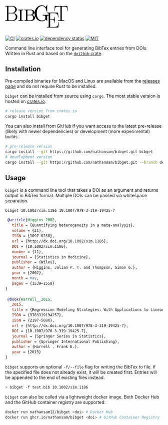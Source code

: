 # <img src="https://raw.githubusercontent.com/nathansam/bibget/master/bibget.png" alt = "bibget logo" width = 200>

[![CI](https://github.com/nathansam/bibget/actions/workflows/rust.yml/badge.svg)](https://github.com/nathansam/bibget/actions/workflows/rust.yml) [![crates.io](https://img.shields.io/crates/v/bibget.svg)](https://crates.io/crates/bibget) [![dependency status](https://deps.rs/repo/github/nathansam/bibget/status.svg)](https://deps.rs/repo/github/nathansam/bibget) [![MIT](https://img.shields.io/crates/l/bibget.svg)](https://github.com/nathansam/bibget/blob/master/LICENSE) 

Command line interface tool for generating BibTex entries from DOIs. Written in 
Rust and based on the [`doi2bib` crate](https://crates.io/crates/doi2bib).  

## Installation

Pre-compiled binaries for MacOS and Linux are available from the
[releases page](https://github.com/nathansam/bibget/releases) and do not require
Rust to be installed. 

`bibget` can be installed from source using `cargo`. The most stable version is
hosted on [crates.io](https://crates.io/crates/bibget).

``` bash
# release version from crates.io
cargo install bibget 
```

You can also install from GitHub if you want access to the latest pre-release
(likely with newer dependencies) or development (more experimental) builds.

``` bash
# pre-release version
cargo install --git https://github.com/nathansam/bibget.git bibget 
# development version 
cargo install --git https://github.com/nathansam/bibget.git --branch dev bibget 
```

## Usage

`bibget` is a command line tool that takes a DOI as an argument and returns
output in BibTex format. Multiple DOIs can be passed via whitespace separation.

``` bash
bibget 10.1002/sim.1186 10.1007/978-3-319-19425-7
```

``` bibtex
 @article{Higgins_2002,
   title = {Quantifying heterogeneity in a meta‐analysis},
   volume = {21},
   ISSN = {1097-0258},
   url = {http://dx.doi.org/10.1002/sim.1186},
   DOI = {10.1002/sim.1186},
   number = {11},
   journal = {Statistics in Medicine},
   publisher = {Wiley},
   author = {Higgins, Julian P. T. and Thompson, Simon G.},
   year = {2002},
   month = may,
   pages = {1539–1558}
}

 @book{Harrell__2015,
  _2015,
   title = {Regression Modeling Strategies: With Applications to Linear Models, Logistic and Ordinal Regression, and Survival Analysis},
   ISBN = {9783319194257},
   ISSN = {2197-568X},
   url = {http://dx.doi.org/10.1007/978-3-319-19425-7},
   DOI = {10.1007/978-3-319-19425-7},
   journal = {Springer Series in Statistics},
   publisher = {Springer International Publishing},
   author = {Harrell , Frank E.},
   year = {2015}
}
```

`bibget` supports an optional `-f/--file` flag for writing the BibTex to
file. If the specified file does not already exist, it will be created first.
Entries will be appended to the end of existing files instead. 

``` bash
> bibget -f test.bib 10.1002/sim.1186
```

`bibget` can also be called via a lightweight docker image. Both Docker Hub and 
the GitHub container registry are supported:

``` bash
docker run nathansam12/bibget <doi> # Docker Hub
docker run ghcr.io/nathansam/bibget <doi> # GitHub Container Registry
```